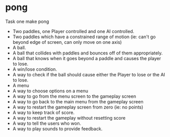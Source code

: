 # pong
Task one make pong
- Two paddles, one Player controlled and one AI controlled.
- Two paddles which have a constrained range of motion (ie: can't go beyond edge of screen, can only move on one axis)
- A ball.
- A ball that collides with paddles and bounces off of them appropriately.
- A ball that knows when it goes beyond a paddle and causes the player to lose.
- A win/lose condition.
- A way to check if the ball should cause either the Player to lose or the AI to lose.
- A menu
- A way to choose options on a menu
- A way to go from the menu screen to the gameplay screen
- A way to go back to the main menu from the gameplay screen
- A way to restart the gameplay screen from zero (ie: no points)
- A way to keep track of score.
- A way to restart the gameplay without resetting score
- A way to tell the users who won.
- A way to play sounds to provide feedback.
